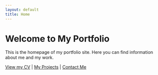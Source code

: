 ```yaml
---
layout: default
title: Home
---
```

# Welcome to My Portfolio

This is the homepage of my portfolio site. Here you can find information about me and my work.

[View my CV](cv.md) | [My Projects](projects.md) | [Contact Me](contact.md)
